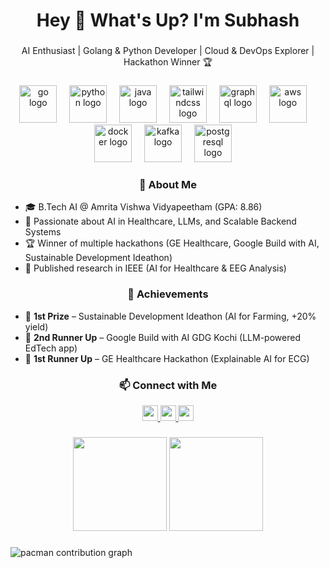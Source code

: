 <h1 align="center">Hey 👋 What's Up? I'm Subhash</h1>

###

<p align="center">
  AI Enthusiast | Golang & Python Developer | Cloud & DevOps Explorer | Hackathon Winner 🏆
</p>

###

<div align="center">
  <img src="https://skillicons.dev/icons?i=go" height="60" alt="go logo" />
  <img width="12" />
  <img src="https://skillicons.dev/icons?i=py" height="60" alt="python logo" />
  <img width="12" />
  <img src="https://skillicons.dev/icons?i=java" height="60" alt="java logo" />
  <img width="12" />
  <img src="https://skillicons.dev/icons?i=tailwind" height="60" alt="tailwindcss logo" />
  <img width="12" />
  <img src="https://skillicons.dev/icons?i=graphql" height="60" alt="graphql logo" />
  <img width="12" />
  <img src="https://skillicons.dev/icons?i=aws" height="60" alt="aws logo" />
  <img width="12" />
  <img src="https://skillicons.dev/icons?i=docker" height="60" alt="docker logo" />
  <img width="12" />
  <img src="https://skillicons.dev/icons?i=kafka" height="60" alt="kafka logo" />
  <img width="12" />
  <img src="https://skillicons.dev/icons?i=postgres" height="60" alt="postgresql logo" />
  <img width="12" />
</div>

###

<h3 align="center">🚀 About Me</h3>


-  🎓 B.Tech AI @ Amrita Vishwa Vidyapeetham (GPA: 8.86)<br/>
- 🧠 Passionate about AI in Healthcare, LLMs, and Scalable Backend Systems<br/>
- 🏆 Winner of multiple hackathons (GE Healthcare, Google Build with AI, Sustainable Development Ideathon)<br/>
- 📜 Published research in IEEE (AI for Healthcare & EEG Analysis)<br/>


<h3 align="center">🏅 Achievements</h3>

- 🥇 **1st Prize** – Sustainable Development Ideathon (AI for Farming, +20% yield)  
- 🥈 **2nd Runner Up** – Google Build with AI GDG Kochi (LLM-powered EdTech app)  
- 🥈 **1st Runner Up** – GE Healthcare Hackathon (Explainable AI for ECG)  

###

<h3 align="center">📫 Connect with Me</h3>

<div align="center">
  <a href="mailto:subhashkhambampati74@gmail.com">
    <img src="https://img.shields.io/static/v1?message=Gmail&logo=gmail&label=&color=D14836&logoColor=white&labelColor=&style=for-the-badge" height="25" />
  </a>
  <a href="https://www.linkedin.com/in/subhash-khambampati">
    <img src="https://img.shields.io/static/v1?message=LinkedIn&logo=linkedin&label=&color=0077B5&logoColor=white&labelColor=&style=for-the-badge" height="25" />
  </a>
  <a href="https://twitter.com/">
    <img src="https://img.shields.io/static/v1?message=Twitter&logo=twitter&label=&color=1DA1F2&logoColor=white&labelColor=&style=for-the-badge" height="25" />
  </a>
</div>

###

<div align="center">
  <img src="https://streak-stats.demolab.com?user=Khambampati-Subhash&locale=en&mode=daily&theme=dracula&hide_border=false&border_radius=5" height="150" />
  <img src="https://github-profile-trophy.vercel.app?username=Khambampati-Subhash&theme=dracula&column=4&margin-w=8&margin-h=8" height="150" />
</div>

###

<picture>
  <source media="(prefers-color-scheme: dark)" srcset="https://raw.githubusercontent.com/maurodesouza/maurodesouza/output/pacman-contribution-graph-dark.svg">
  <img alt="pacman contribution graph" src="https://raw.githubusercontent.com/maurodesouza/maurodesouza/output/pacman-contribution-graph.svg">
</picture>
